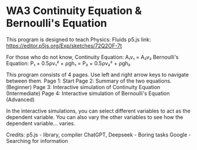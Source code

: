 # WA3 Continuity Equation &amp; Bernoulli's Equation
This program is designed to teach Physics: Fluids
p5.js link: https://editor.p5js.org/Exp/sketches/72Q2OF-7t


For those who do not know,
Continuity Equation: A₁v₁ = A₂v₂
Bernoulli's Equation: P₁ + 0.5ρv₁² + ρgh₁ = P₂ + 0.5ρv₂² + ρgh₂


This program consists of 4 pages. Use left and right arrow keys to navigate between them.
Page 1: Start
Page 2: Summary of the two equations. (Beginner)
Page 3: Interactive simulation of Continuity Equation (Intermediate)
Page 4: Interactive simulation of Bernoulli's Equation (Advanced)

In the interactive simulations, you can select different variables to act as the dependent variable.
You can also vary the other variables to see how the dependent variable... varies.


Credits: 
  p5.js - library, compiler
  ChatGPT, Deepseek - Boring tasks
  Google - Searching for information
